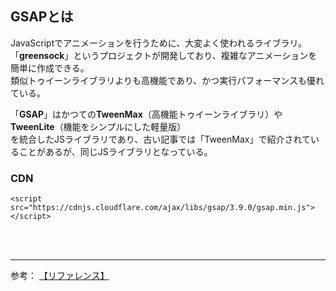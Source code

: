 ## GSAPとは
JavaScriptでアニメーションを行うために、大変よく使われるライブラリ。  
「**greensock**」というプロジェクトが開発しており、複雑なアニメーションを簡単に作成できる。  
類似トゥイーンライブラリよりも高機能であり、かつ実行パフォーマンスも優れている。  

「**GSAP**」はかつての**TweenMax**（高機能トゥイーンライブラリ）や**TweenLite**（機能をシンプルにした軽量版）  
を統合したJSライブラリであり、古い記事では「TweenMax」で紹介されていることがあるが、同じJSライブラリとなっている。  

### CDN
`<script src="https://cdnjs.cloudflare.com/ajax/libs/gsap/3.9.0/gsap.min.js"></script>`

<br><br>

---

参考：
[【リファレンス】](https://ics.media/entry/7162/)










